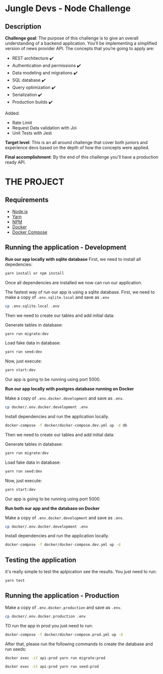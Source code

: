 # Jungle Devs - Node Challenge

## Description

**Challenge goal**: The purpose of this challenge is to give an overall understanding of a backend application. You’ll be implementing a simplified version of news provider API. The concepts that you’re going to apply are:

- REST architecture :heavy_check_mark: 
- Authentication and permissions :heavy_check_mark: 
- Data modeling and migrations :heavy_check_mark: 
- SQL database :heavy_check_mark: 
- Query optimization :heavy_check_mark: 
- Serialization :heavy_check_mark: 
- Production builds :heavy_check_mark: 

Added:
- Rate Limit
- Request Data validation with Joi
- Unit Tests with Jest

**Target level**: This is an all around challenge that cover both juniors and experience devs based on the depth of how the concepts were applied.

**Final accomplishment**: By the end of this challenge you’ll have a production ready API.

 # THE PROJECT

## Requirements

- [Node.js](https://yarnpkg.com/en/docs/install)
- [Yarn](https://yarnpkg.com/en/docs/install)
- [NPM](https://docs.npmjs.com/getting-started/installing-node)
- [Docker](https://docs.docker.com/install/)
- [Docker Compose](https://docs.docker.com/compose/install/)


## Running the application - Development

**Run our app locally with sqlite database**
First, we need to install all depedencies:

```bash
yarn install or npm install
```
Once all dependencies are installed we now can run our application. 

The fastest way of run our app is using a sqlite database. First, we need to make a copy of `.env.sqlite.local` and save as `.env`

```bash
cp .env.sqlite.local .env
```
Then we need to create our tables and add initial data:

Generate tables in database:
```bash
yarn run migrate:dev
```

Load fake data in database:

```bash
yarn run seed:dev
```

Now, just execute:

```bash
yarn start:dev
```
Our app is going to be running using port 5000.

**Run our app locally with postgres database running on Docker**

Make a copy of `.env.docker.development` and save as `.env`.

```bash
cp docker/.env.docker.development .env
```

Install dependencies and run the application locally.

```bash
docker-compose -f docker/docker-compose.dev.yml up -d db 

```

Then we need to create our tables and add initial data:

Generate tables in database:
```bash
yarn run migrate:dev
```

Load fake data in database:

```bash
yarn run seed:dev
```

Now, just execute:

```bash
yarn start:dev
```
Our app is going to be running using port 5000.


**Run both our app and the database on Docker**

Make a copy of `.env.docker.development` and save as `.env`.

```bash
cp docker/.env.docker.development .env
```

Install dependencies and run the application locally.

```bash
docker-compose -f docker/docker-compose.dev.yml up -d

```

## Testing the application
it's really simple to test the aplpication see the results. You just need to run:

```bash
yarn test
```
## Running the application - Production

Make a copy of `.env.docker.production` and save as `.env`.

```bash
cp docker/.env.docker.production .env
```

TO run the app in prod you just need to run:
```bash
docker-compose -f docker/docker-compose.prod.yml up -d
```
After that, please run the following commands to create the database and run seeds:

```bash
docker exec -it api-prod yarn run migrate:prod
```

```bash
docker exec -it api-prod yarn run seed:prod
```












